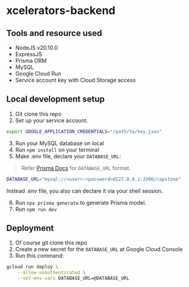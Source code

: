 # xcelerators-backend

## Tools and resource used

- NodeJS v20.10.0
- ExpressJS
- Prisma ORM
- MySQL
- Google Cloud Run
- Service account key with Cloud Storage access

## Local development setup

1. Git clone this repo
2. Set up your service account.
```sh
export GOOGLE_APPLICATION_CREDENTIALS="/path/to/key.json"
```
3. Run your MySQL database on local
4. Run `npm install` on your terminal
5. Make .env file, declare your `DATABASE_URL`:

> Refer [Prisma Docs](https://www.prisma.io/docs/orm/reference/connection-urls#mysql) for `DATABASE_URL` format.

```sh
DATABASE_URL="mysql://<user>:<password>@127.0.0.1:3306/capstone"
```
Instead .env file, you also can declare it via your shell session.

6. Run `npx prisma generate` to generate Prisma model.
7. Run `npm run dev`

## Deployment

1. Of course git clone this repo
2. Create a new secret for the `DATABASE_URL` at Google Cloud Console
3. Run this command:
```sh
gcloud run deploy \
    --allow-unauthenticated \
    --set-env-vars DATABASE_URL=@DATABASE_URL
```